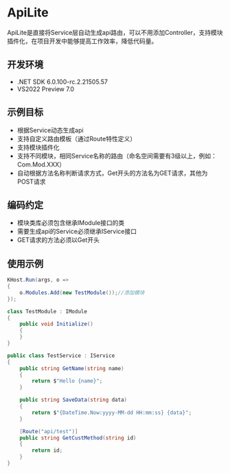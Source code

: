 # ApiLite
ApiLite是直接将Service层自动生成api路由，可以不用添加Controller，支持模块插件化，在项目开发中能够提高工作效率，降低代码量。
## 开发环境
- .NET SDK 6.0.100-rc.2.21505.57
- VS2022 Preview 7.0
## 示例目标
- 根据Service动态生成api
- 支持自定义路由模板（通过Route特性定义）
- 支持模块插件化
- 支持不同模块，相同Service名称的路由（命名空间需要有3级以上，例如：Com.Mod.XXX）
- 自动根据方法名称判断请求方式，Get开头的方法名为GET请求，其他为POST请求
## 编码约定
- 模块类库必须包含继承IModule接口的类
- 需要生成api的Service必须继承IService接口
- GET请求的方法必须以Get开头
## 使用示例
``` C#
KHost.Run(args, o =>
{
    o.Modules.Add(new TestModule());//添加模块
});

class TestModule : IModule
{
    public void Initialize()
    {
    }
}

public class TestService : IService
{
    public string GetName(string name)
    {
        return $"Hello {name}";
    }

    public string SaveData(string data)
    {
        return $"{DateTime.Now:yyyy-MM-dd HH:mm:ss} {data}";
    }

    [Route("api/test")]
    public string GetCustMethod(string id)
    {
        return id;
    }
}
```